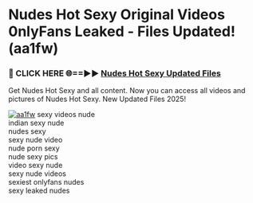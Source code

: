 # Nudes Hot Sexy Original Videos 0nlyFans Leaked - Files Updated! (aa1fw)

<h3>🔴 CLICK HERE 🌐==►► <a href="https://tinyurl.com/5h6xmrr3" rel="nofollow">Nudes Hot Sexy Updated Files</a></h3>

Get Nudes Hot Sexy and all content. Now you can access all videos and pictures of Nudes Hot Sexy. New Updated Files 2025!

[![aa1fw](https://i.imgur.com/KVD873Z.gif)](https://tinyurl.com/5h6xmrr3)
sexy videos nude<br>
indian sexy nude<br>
nudes sexy<br>
sexy nude video<br>
nude porn sexy<br>
nude sexy pics<br>
video sexy nude<br>
sexy nude videos<br>
sexiest onlyfans nudes<br>
sexy leaked nudes